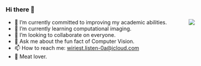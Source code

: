 ### Hi there 👋

<img align="right" src="https://github-readme-stats.vercel.app/api?username=YipKo&show_icons=true&icon_color=CE1D2D&text_color=718096&bg_color=00000000&hide_title=true&hide_border=true" />

- 🔭 I’m currently committed to improving my academic abilities.
- 🌱 I’m currently learning computational imaging.
- 👯 I’m looking to collaborate on everyone.
- 💬 Ask me about the fun fact of Computer Vision.
- 📫 How to reach me: [wiriest.listen-0a@icloud.com](wiriest.listen-0a@icloud.com)
- 🍖 Meat lover.

